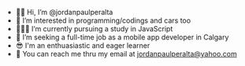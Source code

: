 - 👋🏽 Hi, I’m @jordanpaulperalta
- 👀 I’m interested in programming/codings and cars too
- 👨🏽‍💻 I’m currently pursuing a study in JavaScript 
- 👥 I’m seeking a full-time job as a mobile app developer in Calgary
- 😎 I'm an enthuasiastic and eager learner
- 📧 You can reach me thru my email at jordanpaulperalta@yahoo.com
<!---
jordanpaulperalta/jordanpaulperalta is a ✨ special ✨ repository because its `README.md` (this file) appears on your GitHub profile.
You can click the Preview link to take a look at your changes.
--->
